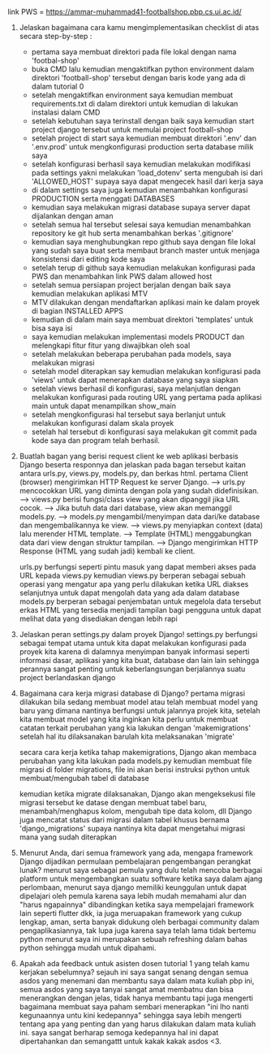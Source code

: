 link PWS = https://ammar-muhammad41-footballshop.pbp.cs.ui.ac.id/

1. Jelaskan bagaimana cara kamu mengimplementasikan checklist di atas secara step-by-step : 
    - pertama saya membuat direktori pada file lokal dengan nama 'footbal-shop' 
    - buka CMD lalu kemudian mengaktifkan python environment dalam direktori 'football-shop' tersebut dengan baris kode yang ada di dalam tutorial 0
    - setelah mengaktifkan environment saya kemudian membuat requirements.txt di dalam direktori untuk kemudian di lakukan instalasi dalam CMD
    - setelah kebutuhan saya terinstall dengan baik saya kemudian start project django tersebut untuk memulai project football-shop
    - setelah project di start saya kemudian membuat direktori '.env'  dan '.env.prod' untuk mengkonfigurasi production serta database milik saya
    - setelah konfigurasi berhasil saya kemudian melakukan modifikasi pada settings yakni melakukan 'load_dotenv' serta mengubah isi dari 'ALLOWED_HOST' supaya saya dapat mengecek hasil dari kerja saya
    - di dalam settings saya juga kemudian menambahkan konfigurasi PRODUCTION serta menggati DATABASES 
    - kemudian saya melakukan migrasi database supaya server dapat dijalankan dengan aman
    - setelah semua hal tersebut selesai saya kemudian menambahkan repository ke git hub serta menambahkan berkas '.gitignore'
    - kemudian saya menghubungkan repo github saya dengan file lokal yang sudah saya buat serta membaut branch master untuk menjaga konsistensi dari editing kode saya
    - setelah terup di github saya kemudian melakukan konfigurasi pada PWS dan menambahkan link PWS dalam allowed host
    - setelah semua persiapan project berjalan dengan baik saya kemudian melakukan aplikasi MTV
    - MTV dilakukan dengan mendaftarkan aplikasi main ke dalam proyek di bagian INSTALLED APPS
    - kemudian di dalam main saya membuat direktori 'templates' untuk bisa saya isi
    - saya kemudian melakukan implementasi models PRODUCT dan melengkapi fitur fitur yang diwajibkan oleh soal
    - setelah melakukan beberapa perubahan pada models, saya melakukan migrasi 
    - setelah model diterapkan say kemudian melakukan konfigurasi pada 'views' untuk dapat menerapkan database yang saya siapkan
    - setelah views berhasil di konfigurasi, saya melanjutlan dengan melakukan konfigurasi pada routing URL yang pertama pada aplikasi main untuk dapat menampilkan show_main
    - setelah mengkonfigurasi hal tersebut saya berlanjut untuk melakukan konfigurasi dalam skala proyek
    - setelah hal tersebut di konfigurasi saya melakukan git commit pada kode saya dan program telah berhasil.

2. Buatlah bagan yang berisi request client ke web aplikasi berbasis Django beserta responnya dan jelaskan pada bagan tersebut kaitan antara urls.py, views.py, models.py, dan berkas html.
    pertama Client (browser) mengirimkan HTTP Request ke server Django. --> urls.py mencocokkan URL yang diminta dengan pola yang sudah didefinisikan. --> views.py berisi fungsi/class view yang akan dipanggil jika URL cocok. --> Jika butuh data dari database, view akan memanggil models.py. --> models.py mengambil/menyimpan data dari/ke database dan mengembalikannya ke view. --> 
    views.py menyiapkan context (data) lalu merender HTML template. --> Template (HTML) menggabungkan data dari view dengan struktur tampilan. --> Django mengirimkan HTTP Response (HTML yang sudah jadi) kembali ke client.

    urls.py berfungsi seperti pintu masuk yang dapat memberi akses pada URL kepada views.py
    kemudian views.py berperan sebagai sebuah operasi yang mengatur apa yang perlu dilakukan ketika URL diakses
    selanjutnya untuk dapat mengolah data yang ada dalam database models.py berperan sebagai penjembatan untuk megelola data tersebut
    erkas HTML yang tersedia menjadi tampilan bagi pengguna untuk dapat melihat data yang disediakan dengan lebih rapi

3. Jelaskan peran settings.py dalam proyek Django!
    settings.py berfungsi sebagai tempat utama untuk kita dapat melakukan konfigurasi pada proyek kita karena di dalamnya menyimpan banyak informasi seperti informasi dasar, aplikasi yang kita buat, database dan lain lain sehingga perannya sangat penting untuk keberlangsungan berjalannya suatu project berlandaskan django


4. Bagaimana cara kerja migrasi database di Django?
    pertama migrasi dilakukan bila sedang membuat model atau telah membuat model yang baru yang dimana nantinya berfungsi untuk jalannya projek kita, setelah kita membuat model yang kita inginkan kita perlu untuk membuat catatan terkait perubahan yang kia lakukan dengan 'makemigrations' setelah hal itu dilaksanakan barulah kita melaksanakan 'migrate'

    secara cara kerja ketika tahap makemigrations, Django akan membaca perubahan yang kita lakukan pada models.py kemudian membuat file migrasi di folder migrations, file ini akan berisi instruksi python untuk membuat/mengubah tabel di database

    kemudian ketika migrate dilaksanakan, Django akan mengeksekusi file migrasi tersebut ke datase dengan membuat tabel baru, menambah/menghapus kolom, mengubah tipe data kolom, dll
    Django juga mencatat status dari migrasi dalam tabel khusus bernama 'django_migrations' supaya nantinya kita dapat mengetahui migrasi mana yang sudah diterapkan

5. Menurut Anda, dari semua framework yang ada, mengapa framework Django dijadikan permulaan pembelajaran pengembangan perangkat lunak?
    menurut saya sebagai pemula yang dulu telah mencoba berbagai platform untuk mengembangkan suatu software ketika saya dalam ajang perlombaan, menurut saya django memiliki keunggulan untuk dapat dipelajari oleh pemula karena saya lebih mudah memahami alur dan "harus ngapainnya" dibandingkan ketika saya mempelajari framework lain seperti flutter dkk, ia juga meruapakan framework yang cukup lengkap, aman, serta banyak didukung oleh berbagai community dalam pengaplikasiannya, tak lupa juga karena saya telah lama tidak bertemu python menurut saya ini merupakan sebuah refreshing dalam bahas python sehingga mudah untuk dipahami.

6. Apakah ada feedback untuk asisten dosen tutorial 1 yang telah kamu kerjakan sebelumnya?
    sejauh ini saya sangat senang dengan semua asdos yang menemani dan membantu saya dalam mata kuliah pbp ini, semua asdos yang saya tanyai sangat amat membatnu dan bisa menerangkan dengan jelas, tidak hanya membantu tapi juga mengerti bagaimana membuat saya paham sembari menerapkan "ini lho nanti kegunaannya untu kini kedepannya" sehingga saya lebih mengerti tentang apa yang penting dan yang harus dilakukan dalam mata kuliah ini. saya sangat berharap semoga kedepannya hal ini dapat dipertahankan dan semangattt untuk kakak kakak asdos <3.